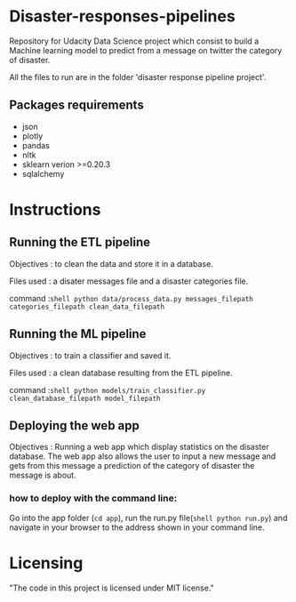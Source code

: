 # Disaster-responses-pipelines
Repository for Udacity Data Science project which consist to build a Machine learning model to predict from a message on twitter the category of disaster.

All the files to run are in the folder 'disaster response pipeline project'.
## Packages requirements
- json
- plotly
- pandas
- nltk
- sklearn verion >=0.20.3
- sqlalchemy

# Instructions

## Running the ETL pipeline
Objectives : to clean the data and store it in a database.

Files used : a disater messages file and a disaster categories file.

command :```shell python data/process_data.py messages_filepath categories_filepath clean_data_filepath ```

## Running the ML pipeline
Objectives : to train a classifier and saved it.

Files used : a clean database resulting from the ETL pipeline.

command :```shell python models/train_classifier.py clean_database_filepath model_filepath ```

## Deploying the web app
Objectives : Running a web app which display statistics on the disaster database. The web app also allows the user to input a new message and gets from this message a prediction of the category of disaster the message is about.

   ### how to deploy with the command line:
Go into the app folder (```cd app```), run the run.py file(```shell python run.py```) and navigate in your browser to the address shown in your command line.


# Licensing
"The code in this project is licensed under MIT license."
